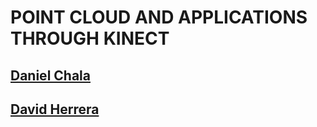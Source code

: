 # POINT CLOUD AND APPLICATIONS THROUGH KINECT
## [Daniel Chala](https://chala8.github.io/)
## [David Herrera](https://dacherreragu.github.io/)
